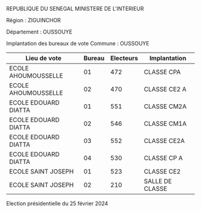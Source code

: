 REPUBLIQUE DU SENEGAL MINISTERE DE L'INTERIEUR

Région : ZIGUINCHOR

Département : OUSSOUYE

Implantation des bureaux de vote Commune : OUSSOUYE

| Lieu de vote | Bureau | Electeurs | Implantation |
| - | - | - | - |
| ECOLE AHOUMOUSSELLE | 01 | 472 | CLASSE CPA |
| ECOLE AHOUMOUSSELLE | 02 | 470 | CLASSE CE2 A |
| ECOLE EDOUARD DIATTA | 01 | 551 | CLASSE CM2A |
| ECOLE EDOUARD DIATTA | 02 | 546 | CLASSE CM1A |
| ECOLE EDOUARD DIATTA | 03 | 552 | CLASSE CE2A |
| ECOLE EDOUARD DIATTA | 04 | 530 | CLASSE CP A |
| ECOLE SAINT JOSEPH | 01 | 523 | CLASSE CE2 |
| ECOLE SAINT JOSEPH | 02 | 210 | SALLE DE CLASSE |

<!-- PageNumber="4/5" -->

Election présidentielle du 25 février 2024
